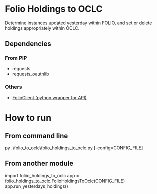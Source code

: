 # Folio Holdings to OCLC

Determine instances updated yesterday within FOLIO, and set or delete holdings appropriately within OCLC.

## Dependencies
### From PIP
  - requests
  - requests_oauthlib

### Others
- [FolioClient (python wrapper for API)](https://github.com/FOLIO-FSE/FolioClient)

# How to run

## From command line

py .\folio_to_oclc\folio_holdings_to_oclc.py [-config=CONFIG_FILE]

## From another module

import foliio_holdings_to_oclc
app = folio_holdings_to_oclc.FolioHoldingsToOclc(CONFIG_FILE)
app.run_yesterdays_holdings() 